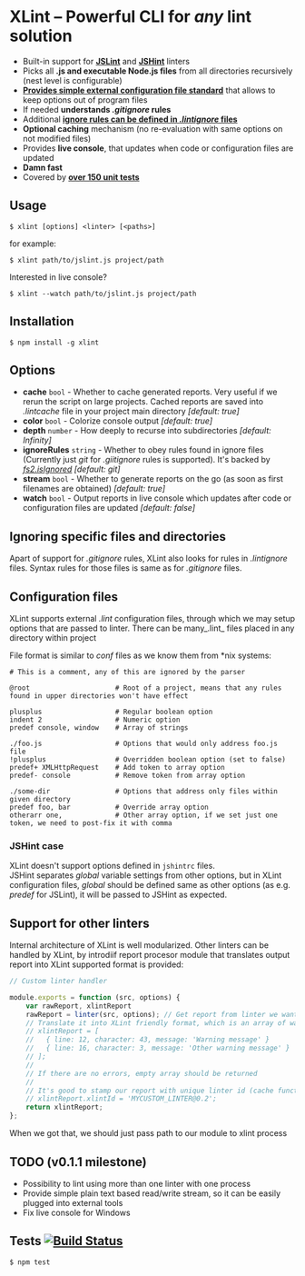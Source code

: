 # XLint – Powerful CLI for *any* lint solution

* Built-in support for __[JSLint](http://www.jslint.com/)__ and __[JSHint](http://www.jshint.com/)__ linters
* Picks all __.js and executable Node.js files__ from all directories recursively (nest level is configurable)
* [__Provides simple external configuration file standard__](#configuration-files) that allows to keep options out of program files
* If needed __understands _.gitignore_ rules__
* Additional [__ignore rules can be defined in _.lintignore_ files__](#ignoring-specific-files-and-directories)
* __Optional caching__ mechanism (no re-evaluation with same options on not modified files)
* Provides __live console__, that updates when code or configuration files are updated
* __Damn fast__
* Covered by [__over 150 unit tests__](#tests-)

## Usage

```
$ xlint [options] <linter> [<paths>]
```

for example:

```
$ xlint path/to/jslint.js project/path
```

Interested in live console?

```
$ xlint --watch path/to/jslint.js project/path
```

## Installation

```
$ npm install -g xlint
```

## Options

* __cache__ `bool` - Whether to cache generated reports. Very useful if we rerun the script on large projects. Cached reports are saved into _.lintcache_ file in your project main directory _[default: true]_
* __color__ `bool` - Colorize console output _[default: true]_
* __depth__ `number` - How deeply to recurse into subdirectories _[default: Infinity]_
* __ignoreRules__ `string` - Whether to obey rules found in ignore files (Currently just _git_ for _.giitignore_ rules is supported). It's backed by [_fs2.isIgnored_](https://github.com/medikoo/fs2#isignoredmode-path-options-cb) _[default: git]_
* __stream__ `bool` - Whether to generate reports on the go (as soon as first filenames are obtained) _[default: true]_
* __watch__ `bool` - Output reports in live console which updates after code or configuration files are updated _[default: false]_

## Ignoring specific files and directories

Apart of support for _.gitignore_ rules, XLint also looks for rules in _.lintignore_ files. Syntax rules for those files is same as for _.gitignore_ files.

## Configuration files

XLint supports external _.lint_ configuration files, through which we may setup options that are passed to linter. There can be many_.lint_ files placed in any directory within project

File format is similar to _conf_ files as we know them from *nix systems:

```
# This is a comment, any of this are ignored by the parser

@root                     # Root of a project, means that any rules found in upper directories won't have effect

plusplus                  # Regular boolean option
indent 2                  # Numeric option
predef console, window    # Array of strings

./foo.js                  # Options that would only address foo.js file
!plusplus                 # Overridden boolean option (set to false)
predef+ XMLHttpRequest    # Add token to array option
predef- console           # Remove token from array option

./some-dir                # Options that address only files within given directory
predef foo, bar           # Override array option
otherarr one,             # Other array option, if we set just one token, we need to post-fix it with comma
```

### JSHint case

XLint doesn't support options defined in `jshintrc` files.  
JSHint separates _global_ variable settings from other options, but in XLint configuration files, _global_ should be defined same as other options (as e.g. _predef_ for JSLint), it will be passed to JSHint as expected.

## Support for other linters

Internal architecture of XLint is well modularized. Other linters can be handled by XLint, by introdiif report procesor module that translates output report into XLint supported format is provided:

```javascript
// Custom linter handler

module.exports = function (src, options) {
	var rawReport, xlintReport
	rawReport = linter(src, options); // Get report from linter we want to use
	// Translate it into XLint friendly format, which is an array of warnings with it's meta data, e.g.:
	// xlintReport = [
	//   { line: 12, character: 43, message: 'Warning message' }
	//   { line: 16, character: 3, message: 'Other warning message' }
	// ];
	//
	// If there are no errors, empty array should be returned
	//
	// It's good to stamp our report with unique linter id (cache functionality distinguish linters by this):
	// xlintReport.xlintId = 'MYCUSTOM_LINTER@0.2';
	return xlintReport;
};
```

When we got that, we should just pass path to our module to xlint process

## TODO (v0.1.1 milestone)

* Possibility to lint using more than one linter with one process
* Provide simple plain text based read/write stream, so it can be easily plugged into external tools
* Fix live console for Windows

## Tests [![Build Status](https://secure.travis-ci.org/medikoo/xlint.png?branch=master)](https://secure.travis-ci.org/medikoo/xlint)

	$ npm test
